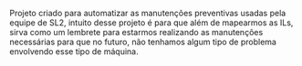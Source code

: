 Projeto criado para automatizar as manutenções preventivas usadas pela equipe de SL2,
intuito desse projeto é para que além de mapearmos as ILs, sirva como um lembrete
para estarmos realizando as manutenções necessárias para que no futuro, não tenhamos
algum tipo de problema envolvendo esse tipo de máquina.
